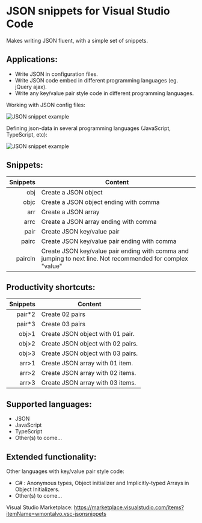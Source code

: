 # JSON snippets for Visual Studio Code
Makes writing JSON fluent, with a simple set of snippets.

## Applications:

* Write JSON in configuration files.
* Write JSON code embed in different programming languages (eg. jQuery ajax).
* Write any key/value pair style code in different programming languages.

Working with JSON config files:

![JSON snippet example](https://raw.githubusercontent.com/wilsonmontalvo/vsc-jsonsnippets/master/images/json-snippet-demo.gif)

Defining json-data in several programming languages (JavaScript, TypeScript, etc):

![JSON snippet example](https://raw.githubusercontent.com/wilsonmontalvo/vsc-jsonsnippets/master/images/json-snippet-js.gif)

## Snippets:

| Snippets | Content |
| -------: | --------|
| obj | Create a JSON object |
| objc | Create a JSON object ending with comma |
| arr | Create a JSON array |
| arrc | Create a JSON array ending with comma |
| pair | Create JSON key/value pair |
| pairc | Create JSON key/value pair ending with comma |
| paircln | Create JSON key/value pair ending with comma and jumping to next line. Not recommended for complex "value" |

## Productivity shortcuts:

| Snippets | Content |
| -------: | --------|
| pair*2 | Create 02 pairs |
| pair*3 | Create 03 pairs |
| obj>1 | Create JSON object with 01 pair. |
| obj>2 | Create JSON object with 02 pairs. |
| obj>3 | Create JSON object with 03 pairs. |
| arr>1 | Create JSON array with 01 item. |
| arr>2 | Create JSON array with 02 items. |
| arr>3 | Create JSON array with 03 items. |

## Supported languages:

* JSON
* JavaScript
* TypeScript
* Other(s) to come...

## Extended functionality:
Other languages with key/value pair style code:

* C# : Anonymous types, Object initializer and Implicitly-typed Arrays in Object Initializers.
* Other(s) to come...

Visual Studio Marketplace: 
https://marketplace.visualstudio.com/items?itemName=wmontalvo.vsc-jsonsnippets
